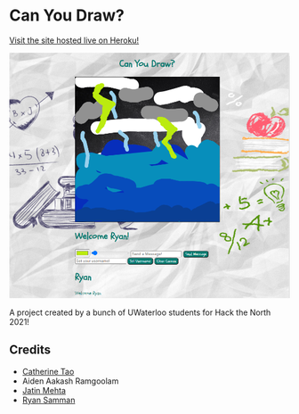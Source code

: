 # Can You Draw?

[Visit the site hosted live on Heroku!](https://can-you-draw.herokuapp.com)

![Can You Draw? Project Image](./example.png)

A project created by a bunch of UWaterloo students for Hack the North 2021!

## Credits

- [Catherine Tao](https://github.com/catherine-tao)
- Aiden Aakash Ramgoolam
- [Jatin Mehta](https://github.com/Exoceus)
- [Ryan Samman](https://github.com/RyanSamman)
